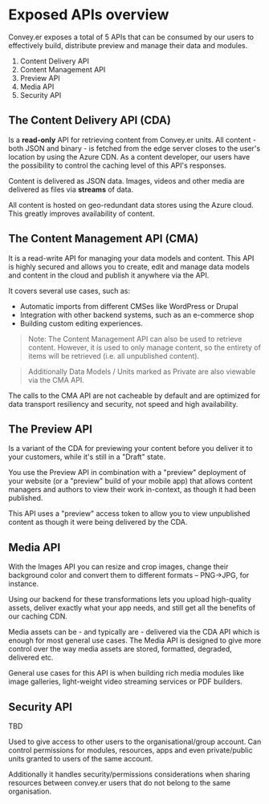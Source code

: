 # Exposed APIs overview

Convey.er exposes a total of 5 APIs that can be consumed by our users to effectively build, distribute preview and manage their data and modules.

1. Content Delivery API
2. Content Management API
3. Preview API
4. Media API
5. Security API

## The Content Delivery API (CDA)

Is a **read-only** API for retrieving content from Convey.er units. All content - both JSON and binary - is fetched from the edge server closes to the user's location by using the Azure CDN. As a content developer, our users have the possibility to control the caching level of this API's responses.

Content is delivered as JSON data. Images, videos and other media are delivered as files via **streams** of data.

All content is hosted on geo-redundant data stores using the Azure cloud. This greatly improves availability of content.

## The Content Management API (CMA)

It is a read-write API for managing your data models and content. This API is highly secured and allows you to create, edit and manage data models and content in the cloud and publish it anywhere via the API.

It covers several use cases, such as:

* Automatic imports from different CMSes like WordPress or Drupal
* Integration with other backend systems, such as an e-commerce shop
* Building custom editing experiences.

> Note: The Content Management API can also be used to retrieve content. However, it is used to only manage content, so the entirety of items will be retrieved (i.e. all unpublished content).

> Additionally Data Models / Units marked as Private are also viewable via the CMA API.

The calls to the CMA API are not cacheable by default and are optimized for data transport resiliency and security, not speed and high availability.

## The Preview API

Is a variant of the CDA for previewing your content before you deliver it to your customers, while it's still in a "Draft" state.

You use the Preview API in combination with a "preview" deployment of your website (or a "preview" build of your mobile app) that allows content managers and authors to view their work in-context, as though it had been published.

This API uses a "preview" access token to allow you to view unpublished content as though it were being delivered by the CDA.

## Media API

With the Images API you can resize and crop images, change their background color and convert them to different formats – PNG→JPG, for instance.

Using our backend for these transformations lets you upload high-quality assets, deliver exactly what your app needs, and still get all the benefits of our caching CDN.

Media assets can be - and typically are - delivered via the CDA API which is enough for most general use cases. The Media API is designed to give more control over the way media assets are stored, formatted, degraded, delivered etc.

General use cases for this API is when building rich media modules like image galleries, light-weight video streaming services or PDF builders.

## Security API

TBD

Used to give access to other users to the organisational/group account. Can control permissions for modules, resources, apps and even private/public units granted to users of the same account.

Additionally it handles security/permissions considerations when sharing resources between convey.er users that do not belong to the same organisation.

